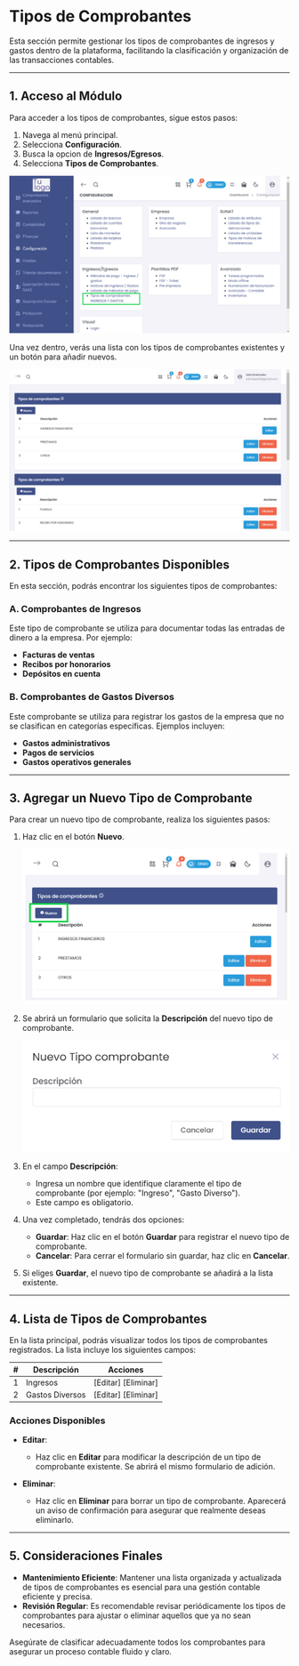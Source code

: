 # Tipos de Comprobantes  

Esta sección permite gestionar los tipos de comprobantes de ingresos y gastos dentro de la plataforma, facilitando la clasificación y organización de las transacciones contables.  

---  

## **1. Acceso al Módulo**  

Para acceder a los tipos de comprobantes, sigue estos pasos:  

1. Navega al menú principal.  
2. Selecciona **Configuración**.  
3. Busca la opcion de **Ingresos/Egresos**.  
4. Selecciona **Tipos de Comprobantes**.  

![Acceso_Tipo_Comprobante](img/Acceso_Tipo_Comprobante.png)

Una vez dentro, verás una lista con los tipos de comprobantes existentes y un botón para añadir nuevos.  

![Listado de tipos de comprobantes](img/listado_tipos_comprobantes.png)  

---  

## **2. Tipos de Comprobantes Disponibles**  

En esta sección, podrás encontrar los siguientes tipos de comprobantes:  

### **A. Comprobantes de Ingresos**  
Este tipo de comprobante se utiliza para documentar todas las entradas de dinero a la empresa. Por ejemplo:  
- **Facturas de ventas**  
- **Recibos por honorarios**  
- **Depósitos en cuenta**  

### **B. Comprobantes de Gastos Diversos**  
Este comprobante se utiliza para registrar los gastos de la empresa que no se clasifican en categorías específicas. Ejemplos incluyen:  
- **Gastos administrativos**  
- **Pagos de servicios**  
- **Gastos operativos generales**  

---  

## **3. Agregar un Nuevo Tipo de Comprobante**  

Para crear un nuevo tipo de comprobante, realiza los siguientes pasos:  

1. Haz clic en el botón **Nuevo**.   

   ![Botón Nuevo](img/boton_nuevo.png)  

2. Se abrirá un formulario que solicita la **Descripción** del nuevo tipo de comprobante.  

   ![Formulario nuevo tipo comprobante](img/nuevo_tipo_comprobante.png)  

3. En el campo **Descripción**:  
   - Ingresa un nombre que identifique claramente el tipo de comprobante (por ejemplo: "Ingreso", "Gasto Diverso").  
   - Este campo es obligatorio.  

4. Una vez completado, tendrás dos opciones:  
   - **Guardar**: Haz clic en el botón **Guardar** para registrar el nuevo tipo de comprobante.  
   - **Cancelar**: Para cerrar el formulario sin guardar, haz clic en **Cancelar**.  

5. Si eliges **Guardar**, el nuevo tipo de comprobante se añadirá a la lista existente.  

---  

## **4. Lista de Tipos de Comprobantes**  

En la lista principal, podrás visualizar todos los tipos de comprobantes registrados. La lista incluye los siguientes campos:  

| #  | Descripción                  | Acciones                   |  
|----|------------------------------|----------------------------|  
| 1  | Ingresos                     | [Editar] [Eliminar]        |  
| 2  | Gastos Diversos              | [Editar] [Eliminar]        |  

### **Acciones Disponibles**  
- **Editar**:   
  - Haz clic en **Editar** para modificar la descripción de un tipo de comprobante existente. Se abrirá el mismo formulario de adición.  
  
- **Eliminar**:   
  - Haz clic en **Eliminar** para borrar un tipo de comprobante. Aparecerá un aviso de confirmación para asegurar que realmente deseas eliminarlo.  

---  

## **5. Consideraciones Finales**  

- **Mantenimiento Eficiente**: Mantener una lista organizada y actualizada de tipos de comprobantes es esencial para una gestión contable eficiente y precisa.  
- **Revisión Regular**: Es recomendable revisar periódicamente los tipos de comprobantes para ajustar o eliminar aquellos que ya no sean necesarios.  

Asegúrate de clasificar adecuadamente todos los comprobantes para asegurar un proceso contable fluido y claro.